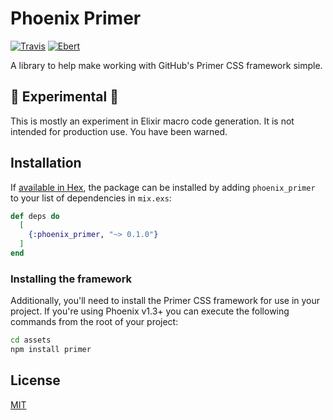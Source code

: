 # Phoenix Primer

[![Travis](https://img.shields.io/travis/lee-dohm/staff-notes.svg)](https://travis-ci.org/lee-dohm/staff-notes)
[![Ebert](https://ebertapp.io/github/lee-dohm/staff-notes.svg)](https://ebertapp.io/github/lee-dohm/staff-notes)

A library to help make working with GitHub's Primer CSS framework simple.

## 🚨 Experimental 🚨

This is mostly an experiment in Elixir macro code generation. It is not intended for production use. You have been warned.

## Installation

If [available in Hex](https://hex.pm/docs/publish), the package can be installed by adding `phoenix_primer` to your list of dependencies in `mix.exs`:

```elixir
def deps do
  [
    {:phoenix_primer, "~> 0.1.0"}
  ]
end
```

### Installing the framework

Additionally, you'll need to install the Primer CSS framework for use in your project. If you're using Phoenix v1.3+ you can execute the following commands from the root of your project:

```sh
cd assets
npm install primer
```

## License

[MIT](LICENSE.md)
